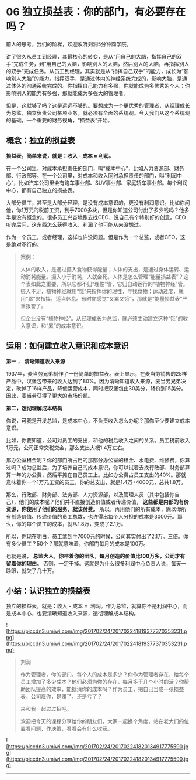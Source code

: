 # 06 独立损益表：你的部门，有必要存在吗？

前人的思考，我们的阶梯，欢迎收听刘润5分钟商学院。

讲了很久从员工到经理，其最核心的转变，是从“用自己的大脑，指挥自己的双手”完成任务，到“用自己的大脑，影响别人的大脑，然后别人的大脑，再指挥别人的双手”完成任务。从员工到经理，其实就是从“指挥自己双手”的能力，成长为“影响别人大脑”的能力。指挥双手，是通过体内的神经系统完成的，影响大脑，是通过体外的沟通系统完成的。你指挥自己能力有多强，你就能成为多优秀的个人；你影响别人的能力有多强，那就能成为多强大的管理者。

但是，这就够了吗？这是远远不够的。要想成为一个更优秀的管理者，从经理成长为总监，独立负责公司某项业务，就必须有全面的系统观。今天我们从这个系统观的基础，一个重要的财务视角，“损益表”开始。

## 概念：独立的损益表

 **损益表，简单来说，就是：收入 - 成本 = 利润。**

在一个公司里，对成本承担责任的部门，叫“成本中心”，比如人力资源部、财务部、行政部等。在一个公司里，对成本和收入同时承担责任的部门，叫“利润中心”，比如汽车公司里会有跑车事业部、SUV事业部、家庭轿车事业部。每个利润中心，都有自己独立的损益表。

大部分员工，甚至是大部分经理，是没有成本意识的，更没有利润意识。比如你问他，你1万元的税前工资，到手7000多块，但是你知道公司付出了多少钱吗？他多半是没有概念的。很多员工兴奋地跑去找CEO，说自己有个特别好的创意。CEO听完后问，这东西怎么获得收入、利润？他可能从来没想过。

作为一个员工，或者经理，这样也许没问题。但是作为一个总监，或者CEO，这是绝对不行的。

> 案例：
> 
> 人体的收入，是通过摄入食物获得能量；人体的支出，是通过身体运转、运动消耗能量。摄入小于消耗，人就会死。人体是怎么管理“能量损益表”？这个表如此之重要，所以它都不归“理性”管，它归自动运行的“植物神经”管。摄入不足，植物神经就用“饿”来指挥你的理性，寻找食物；运动过度，就用“累”来指挥，适当休息。有时你感觉“又累又饿”，那就是“能量损益表”严重报警了。
> 
> 但企业没有“植物神经”。从经理成长为总监，就必须主动建立这种“饿”的收入意识，和“累”的成本意识。

## 运用：如何建立收入意识和成本意识

 **第一** ， **清晰知道收入来源**

1937年，麦当劳兄弟制作了一份简单的损益表。表上显示，在麦当劳销售的25样产品中，汉堡包带来的收入达到了80%。因为清晰知道收入来源，麦当劳兄弟决定，砍掉了16样产品，降低运营成本，同时把汉堡包由30美分，降价到15美分。因此，麦当劳获得了更大的市场份额。

 **第二，透彻理解成本结构**

你说，可我是开发总监，是成本中心，不负责收入怎么办呢？那你至少要建立成本意识。

比如，你要知道，公司对员工的支出，和他的税后收入之间的关系。员工税前收入1万元，公司正常交税交金，那么支出大概1.4万左右。

那办公室租金呢？你的部门所占用的那部分办公室的租金、水电费、维修费，你算过吗？成为总监后，为了培养自己的成本意识，你可以试着去找行政部、财务部算算一年的办公费，然后平摊在自己员工上。比如办公费占员工支出的40%。那就意味着你一个1万元工资的员工，你的总支出，就是1.4万+4000元，总共1.8万。

那么，行政部、财务部、法务部、人力资源部，以及管理人员（其中包括你自己），他们的成本呢？他们并不直接创造价值或者传递价值， **这些都是内部的有价资源，你使用了他们的服务，就该付费。** 所以，再用他们的所有成本，除以你所有创造价值、传递价值的员工总数，也许得出每个人分担的成本是3000元。那么，你的每个员工的成本，就从1.8万，变成了2.1万。

所以，你现在明白，员工拿到手7000元的时候，公司其实付出了2.1万。三倍。你有多少员工？50个？那就意味着，你部门每月的成本是100万。

也就是说， **总监大人，你带着你的团队，每月创造的价值比100万多，公司才有留着你的理由。** 否则，一定干掉。这就是为什么很多利润中心负责人说，每天一睁眼，就欠了几十万。

## 小结：认识独立的损益表

独立的损益表，就是：收入 - 成本 =  利润。作为总监，就算你不是利润中心，而是成本中心，也要清晰知道收入来源，透彻理解成本结构。

![https://piccdn3.umiwi.com/img/201702/24/201702241819377370353231.png](https://piccdn3.umiwi.com/img/201702/24/201702241819377370353231.png)

> 刘润
> 
> 作为管理者，你的部门，每个人的成本是多少？你作为管理者存在，给每个员工增加了多少成本？他们必须为你的存在，每月多干几个小时的活？你帮助团队提高的效率，能抵消你的成本吗？作为员工，把自己当成一张损益表，公司雇你，是赚了，还是亏了？
> 
> 来和我一起过过招吧。
> 
> 欢迎把今天的课程分享给你的朋友们，大家一起换个角度，站在老大们的位置看问题、作决策，看看会有什么收获。

![https://piccdn3.umiwi.com/img/201702/24/201702241820134917775590.jpg](https://piccdn3.umiwi.com/img/201702/24/201702241820134917775590.jpg)

---
